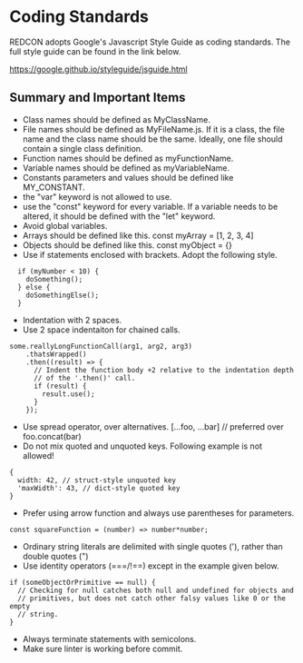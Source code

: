 # Coding Standards
REDCON adopts Google's Javascript Style Guide as coding standards. The full style guide can be found in the link below.

https://google.github.io/styleguide/jsguide.html

## Summary and Important Items 
- Class names should be defined as MyClassName.
- File names should be defined as MyFileName.js. If it is a class, the file name and the class name should be the same. Ideally, one file should contain a single class definition.
- Function names should be defined as myFunctionName.
- Variable names should be defined as myVariableName.
- Constants parameters and values should be defined like MY_CONSTANT.
- the "var" keyword is not allowed to use.
- use the "const" keyword for every variable. If a variable needs to be altered, it should be defined with the "let" keyword.
- Avoid global variables.
- Arrays should be defined like this. const myArray = [1, 2, 3, 4]
- Objects should be defined like this. const myObject = {}
- Use if statements enclosed with brackets. Adopt the following style.
```
  if (myNumber < 10) {
    doSomething();
  } else { 
    doSomethingElse();
  }
```
- Indentation with 2 spaces.
- Use 2 space indentaiton for chained calls.
```
some.reallyLongFunctionCall(arg1, arg2, arg3)
    .thatsWrapped()
    .then((result) => {
      // Indent the function body +2 relative to the indentation depth
      // of the '.then()' call.
      if (result) {
        result.use();
      }
    });
```
- Use spread operator, over alternatives. [...foo, ...bar]   // preferred over foo.concat(bar)
- Do not mix quoted and unquoted keys. Following example is not allowed!
```
{
  width: 42, // struct-style unquoted key
  'maxWidth': 43, // dict-style quoted key
}
```
- Prefer using arrow function and always use parentheses for parameters.
```
const squareFunction = (number) => number*number;
```
- Ordinary string literals are delimited with single quotes ('), rather than double quotes (")  
- Use identity operators (===/!==) except in the example given below.
```
if (someObjectOrPrimitive == null) {
  // Checking for null catches both null and undefined for objects and
  // primitives, but does not catch other falsy values like 0 or the empty
  // string.
}
```
- Always terminate statements with semicolons.
- Make sure linter is working before commit.